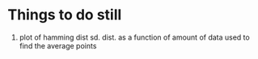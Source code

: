 # Things to do still

1. plot of hamming dist sd. dist. as a function of amount of data used to find the average points
